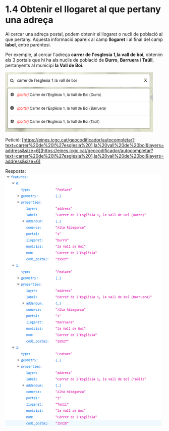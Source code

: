 # 1.4 Obtenir el llogaret al que pertany una adreça
Al cercar una adreça postal, podem obtenir el llogaret o nucli de població al que pertany. Aquesta informació apareix al camp **llogaret** i al final del camp **label**, entre parèntesi.

Per exemple, al cercar l'adreça **carrer de l'esglesia 1,la vall de boi**, obtenim els 3 portals que hi ha als nuclis de població de **Durro**, **Barruera** i **Taüll**, pertanyents al municipi **la Vall de Boí**.

![](img/llogaret1.png)

Petició: [https://eines.icgc.cat/geocodificador/autocompletar?text=carrer%20de%20l%27esglesia%201,la%20vall%20de%20boi&layers=address&size=6](https://eines.icgc.cat/geocodificador/autocompletar?text=carrer%20de%20l%27esglesia%201,la%20vall%20de%20boi&layers=address&size=6)

Resposta: ![](img/llogaret.png)